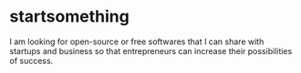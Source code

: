 # startsomething
I am looking for open-source or free softwares that I can share with startups and business so that entrepreneurs can increase their possibilities of success.
